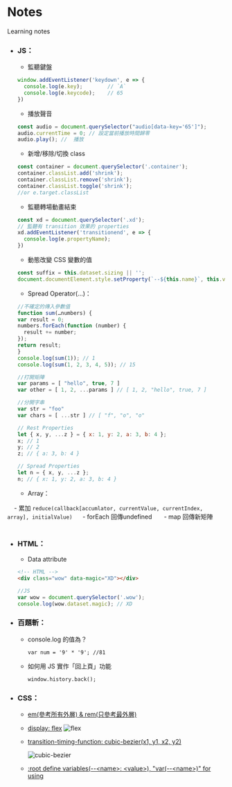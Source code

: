 # Notes
Learning notes

* ### JS：
    - 監聽鍵盤
    
    ```js
    window.addEventListener('keydown', e => {
      console.log(e.key);        // `A`
      console.log(e.keycode);    // 65
    })
    ```
    
    - 播放聲音
    
    ```js
    const audio = document.querySelector("audio[data-key='65']");
    audio.currentTime = 0; // 設定當前播放時間歸零
    audio.play(); //  播放
    ```
    
    - 新增/移除/切換 class

    ```js
    const container = document.querySelector('.container');
    container.classList.add('shrink');
    container.classList.remove('shrink');
    container.classList.toggle('shrink');
    //or e.target.classList
    ```
    
    - 監聽轉場動畫結束
    
    ```js
    const xd = document.querySelector('.xd');
    // 監聽有 transition 效果的 properties
    xd.addEventListener('transitionend', e => {
      console.log(e.propertyName);
    })
    ```
    
    - 動態改變 CSS 變數的值
    
    ```js
    const suffix = this.dataset.sizing || '';
    document.documentElement.style.setProperty(`--${this.name}`, this.value + suffix);
    ```
    
    - Spread Operator(...)：
    
    ```js
    //不確定的傳入參數值
    function sum(…numbers) {
    var result = 0;
    numbers.forEach(function (number) {
      result += number;
    });
    return result;
    }
    console.log(sum(1)); // 1
    console.log(sum(1, 2, 3, 4, 5)); // 15
    
    //打開矩陣
    var params = [ "hello", true, 7 ]
    var other = [ 1, 2, ...params ] // [ 1, 2, "hello", true, 7 ]
    
    //分開字串
    var str = "foo"
    var chars = [ ...str ] // [ "f", "o", "o" 
    
    // Rest Properties
    let { x, y, ...z } = { x: 1, y: 2, a: 3, b: 4 };
    x; // 1
    y; // 2
    z; // { a: 3, b: 4 }
    
    // Spread Properties
    let n = { x, y, ...z };
    n; // { x: 1, y: 2, a: 3, b: 4 }
    ```
    
    
    * Array：
    
        - 累加 `reduce(callback[accumlator, currentValue, currentIndex, array], initialValue)` 
        - forEach 回傳undefined  
        - map 回傳新矩陣  
         
* ### HTML：
    - Data attribute
    
    ```html
    <!-- HTML -->
    <div class="wow" data-magic="XD"></div>
    ```
    
    ```js
    //JS
    var wow = document.querySelector('.wow');    
    console.log(wow.dataset.magic); // XD
    ```
    
* ### 百題斬：  
    - console.log 的值為？  
    
        `var num = '9' * '9'; //81`
    - 如何用 JS 實作「回上頁」功能

        `window.history.back();`
* ### CSS：
    - [em(參考所有外層) & rem(只參考最外層)](http://www.hexschool.com/2016/01/02/2016-08-08-em-vs-rem/)
    - [display: flex](https://wcc723.github.io/css/2017/07/21/css-flex/)
    ![flex](https://firebasestorage.googleapis.com/v0/b/casper-de5d5.appspot.com/o/images%2Fblog%2Falign-items.png?alt=media&token=8cba0693-c9bc-4bcd-8d92-0055efa1a83c)
    - [transition-timing-function: cubic-bezier(x1, y1, x2, y2)](https://developer.mozilla.org/zh-TW/docs/Web/CSS/CSS_Transitions/Using_CSS_transitions)
    
        ![cubic-bezier](https://developer.mozilla.org/@api/deki/files/5226/=transition-timing-function.png)
    - [:root define variables(--\<name\>: \<value\>), "var(--\<name\>)" for using](https://developer.mozilla.org/en-US/docs/Web/CSS/:root)
    
